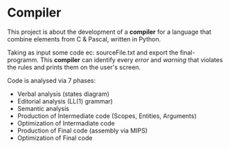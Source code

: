 # Compiler

This project is about the development of a **compiler** for a language that combine elements from C & Pascal, written in Python.

Taking as input some code ec: sourceFile.txt and export the final-programm. This **compiler** can identify every *error* and *warning* that violates the rules and prints them on the user's screen.

Code is analysed via 7 phases:
 * Verbal analysis (states diagram)
 * Editorial analysis (LL(1) grammar)
 * Semantic analysis
 * Production of Intermediate code (Scopes, Entities, Arguments)
 * Optimization of Intermadiate code
 * Production of Final code (assembly via MIPS)
 * Optimization of Final code
 
 
